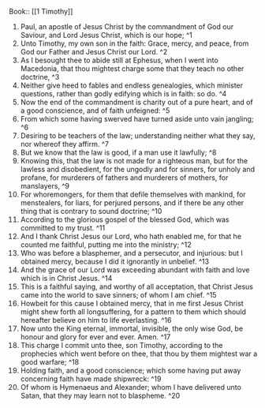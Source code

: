  Book:: [[1 Timothy]]
 1. Paul, an apostle of Jesus Christ by the commandment of God our Saviour, and Lord Jesus Christ, which is our hope; ^1
 2. Unto Timothy, my own son in the faith: Grace, mercy, and peace, from God our Father and Jesus Christ our Lord. ^2
 3. As I besought thee to abide still at Ephesus, when I went into Macedonia, that thou mightest charge some that they teach no other doctrine, ^3
 4. Neither give heed to fables and endless genealogies, which minister questions, rather than godly edifying which is in faith: so do. ^4
 5. Now the end of the commandment is charity out of a pure heart, and of a good conscience, and of faith unfeigned: ^5
 6. From which some having swerved have turned aside unto vain jangling; ^6
 7. Desiring to be teachers of the law; understanding neither what they say, nor whereof they affirm. ^7
 8. But we know that the law is good, if a man use it lawfully; ^8
 9. Knowing this, that the law is not made for a righteous man, but for the lawless and disobedient, for the ungodly and for sinners, for unholy and profane, for murderers of fathers and murderers of mothers, for manslayers, ^9
 10. For whoremongers, for them that defile themselves with mankind, for menstealers, for liars, for perjured persons, and if there be any other thing that is contrary to sound doctrine; ^10
 11. According to the glorious gospel of the blessed God, which was committed to my trust. ^11
 12. And I thank Christ Jesus our Lord, who hath enabled me, for that he counted me faithful, putting me into the ministry; ^12
 13. Who was before a blasphemer, and a persecutor, and injurious: but I obtained mercy, because I did it ignorantly in unbelief. ^13
 14. And the grace of our Lord was exceeding abundant with faith and love which is in Christ Jesus. ^14
 15. This is a faithful saying, and worthy of all acceptation, that Christ Jesus came into the world to save sinners; of whom I am chief. ^15
 16. Howbeit for this cause I obtained mercy, that in me first Jesus Christ might shew forth all longsuffering, for a pattern to them which should hereafter believe on him to life everlasting. ^16
 17. Now unto the King eternal, immortal, invisible, the only wise God, be honour and glory for ever and ever. Amen. ^17
 18. This charge I commit unto thee, son Timothy, according to the prophecies which went before on thee, that thou by them mightest war a good warfare; ^18
 19. Holding faith, and a good conscience; which some having put away concerning faith have made shipwreck: ^19
 20. Of whom is Hymenaeus and Alexander; whom I have delivered unto Satan, that they may learn not to blaspheme. ^20
